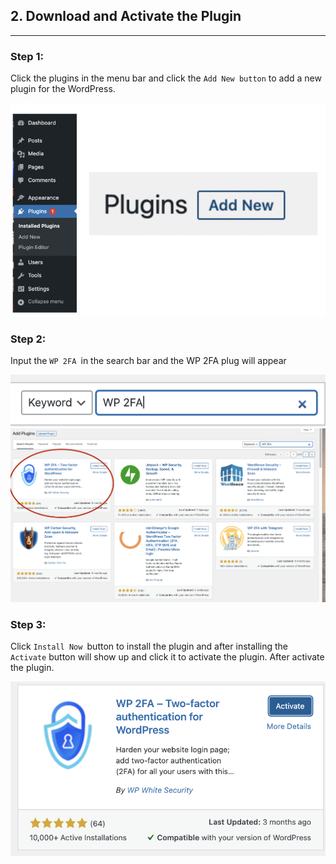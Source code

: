 
## **2. Download and Activate the Plugin**
---
### **Step 1:** 
Click the plugins in the menu bar and click the ```Add New button``` to add a new plugin for the WordPress.

![Katacoda Logo](./assets/2FA_WordpressLeftBar.png)

### **Step 2:**
Input the ```WP 2FA ```in the search bar and the WP 2FA plug will appear

![Katacoda Logo](./assets/Searching.png)
![Katacoda Logo](./assets/AfterSearch.png)

### **Step 3:**
Click ```Install Now ```button to install the plugin and after installing the ```Activate``` button will show up and click it to activate the plugin. After activate the plugin.

![Katacoda Logo](./assets/Activate.png)